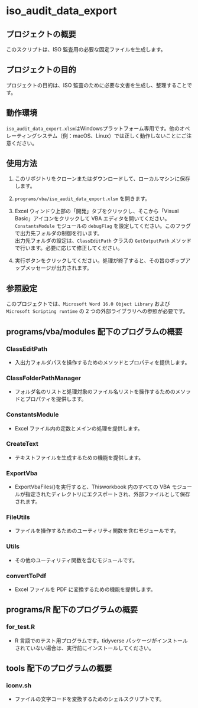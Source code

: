# iso_audit_data_export

## プロジェクトの概要

このスクリプトは、ISO 監査用の必要な固定ファイルを生成します。

## プロジェクトの目的

プロジェクトの目的は、ISO 監査のために必要な文書を生成し、整理することです。

## 動作環境

```iso_audit_data_export.xlsm```はWindowsプラットフォーム専用です。他のオペレーティングシステム（例：macOS、Linux）では正しく動作しないことにご注意ください。

## 使用方法

1. このリポジトリをクローンまたはダウンロードして、ローカルマシンに保存します。

1. ```programs/vba/iso_audit_data_export.xlsm``` を開きます。

1. Excel ウィンドウ上部の「開発」タブをクリックし、そこから「Visual Basic」アイコンをクリックして VBA エディタを開いてください。  
   ```ConstantsModule``` モジュールの ```debugFlag``` を設定してください。このフラグで出力先フォルダの制御を行います。  
   出力先フォルダの設定は、```ClassEditPath``` クラスの ```GetOutputPath``` メソッドで行います。必要に応じて修正してください。

1. 実行ボタンをクリックしてください。処理が終了すると、その旨のポップアップメッセージが出力されます。

## 参照設定

このプロジェクトでは、```Microsoft Word 16.0 Object Library``` および ```Microsoft Scripting runtime``` の 2 つの外部ライブラリへの参照が必要です。

## programs/vba/modules 配下のプログラムの概要

### ClassEditPath

- 入出力フォルダパスを操作するためのメソッドとプロパティを提供します。

### ClassFolderPathManager

- フォルダ名のリストと処理対象のファイル名リストを操作するためのメソッドとプロパティを提供します。

### ConstantsModule

- Excel ファイル内の定数とメインの処理を提供します。

### CreateText

- テキストファイルを生成するための機能を提供します。

### ExportVba

- ExportVbaFiles()を実行すると、Thisworkbook 内のすべての VBA モジュールが指定されたディレクトリにエクスポートされ、外部ファイルとして保存されます。

### FileUtils

- ファイルを操作するためのユーティリティ関数を含むモジュールです。

### Utils

- その他のユーティリティ関数を含むモジュールです。

### convertToPdf

- Excel ファイルを PDF に変換するための機能を提供します。

## programs/R 配下のプログラムの概要

### for_test.R

- R 言語でのテスト用プログラムです。tidyverse パッケージがインストールされていない場合は、実行前にインストールしてください。

## tools 配下のプログラムの概要

### iconv.sh

- ファイルの文字コードを変換するためのシェルスクリプトです。
